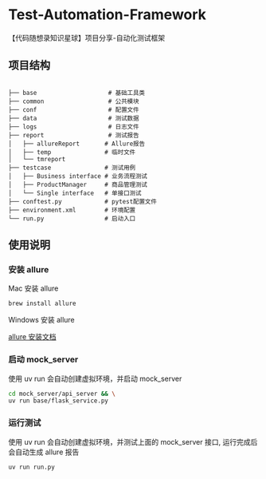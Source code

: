 # Test-Automation-Framework

【代码随想录知识星球】项目分享-自动化测试框架

## 项目结构

```text

├── base                    # 基础工具类
├── common                  # 公共模块
├── conf                    # 配置文件
├── data                    # 测试数据
├── logs                    # 日志文件
├── report                  # 测试报告
│   ├── allureReport       # Allure报告
│   ├── temp               # 临时文件
│   └── tmreport           
├── testcase               # 测试用例
│   ├── Business interface # 业务流程测试
│   ├── ProductManager     # 商品管理测试
│   └── Single interface   # 单接口测试
├── conftest.py            # pytest配置文件
├── environment.xml        # 环境配置
└── run.py                 # 启动入口
```

## 使用说明

### 安装 allure

Mac 安装 allure

```bash
brew install allure
```

Windows 安装 allure

[allure 安装文档](https://allurereport.org/docs/install-for-windows/)

### 启动 mock_server

使用 uv run 会自动创建虚拟环境，并启动 mock_server

```bash
cd mock_server/api_server && \
uv run base/flask_service.py 
```

### 运行测试

使用 uv run 会自动创建虚拟环境，并测试上面的 mock_server 接口, 运行完成后会自动生成 allure 报告

```bash
uv run run.py
```

